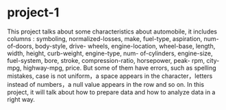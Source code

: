 # project-1
This project talks about some characteristics about automobile, it includes columns : symboling, normalized-losses, make, fuel-type, aspiration, num-of-doors, body-style, drive- wheels, engine-location, wheel-base, length, width, height, curb-weight, engine-type, num- of-cylinders, engine-size, fuel-system, bore, stroke, compression-ratio, horsepower, peak- rpm, city-mpg, highway-mpg, price. But some of them have errors, such as spelling mistakes, case is not uniform，a space appears in the character，letters instead of numbers，a null value appears in the row and so on. In this project, it will talk about how to prepare data and how to analyze data in a right way.
